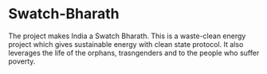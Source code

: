 # Swatch-Bharath
The project makes India a Swatch Bharath.
This is a waste-clean energy project which gives sustainable energy with clean state protocol. 
It also leverages the life of the orphans, trasngenders and to the people who suffer poverty.
